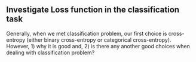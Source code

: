 ## Investigate Loss function in the classification task

Generally, when we met classification problem, our first choice is 
cross-entropy (either binary cross-entropy or categorical 
cross-entropy). However, 1) why it is good and, 2) is there any another 
good choices when dealing with classification problem? 
